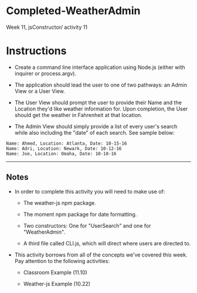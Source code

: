 # Completed-WeatherAdmin
Week 11, jsConstructor/ activity 11


# **Instructions**

* Create a command line interface application using Node.js (either with inquirer or process.argv).

* The application should lead the user to one of two pathways: an Admin View or a User View.

* The User View should prompt the user to provide their Name and the Location they'd like weather information for. Upon completion, the User should get the weather in Fahrenheit at that location.

* The Admin View should simply provide a list of every user's search while also including the "date" of each search. See sample below:

```
Name: Ahmed, Location: Atlanta, Date: 10-15-16
Name: Adri, Location: Newark, Date: 10-12-16
Name: Joe, Location: Omaha, Date: 10-10-16
```

---

## Notes

* In order to complete this activity you will need to make use of:

  * The weather-js npm package.

  * The moment npm package for date formatting.

  * Two constructors: One for "UserSearch" and one for "WeatherAdmin".

  * A third file called CLI.js, which will direct where users are directed to.

* This activity borrows from all of the concepts we've covered this week. Pay attention to the following activities:

  * Classroom Example (11.10)

  * Weather-js Example (10.22)
